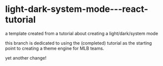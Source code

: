 # light-dark-system-mode---react-tutorial
a template created from a tutorial about creating a light/dark/system mode 

this branch is dedicated to using the (completed) tutorial as the starting point to creating a theme engine for MLB teams.

yet another change!